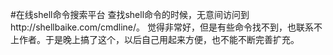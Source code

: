 #在线shell命令搜索平台
查找shell命令的时候，无意间访问到http://shellbaike.com/cmdline/。
觉得非常好，但是有些命令找不到，也联系不上作者。于是晚上搞了这个，以后自己用起来方便，也不能不断完善扩充。
